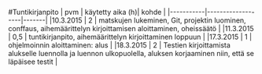 #Tuntikirjanpito
| pvm       | käytetty aika  (h)| kohde |
|-----------|-------------------|-------|
|10.3.2015  | 2                 | matskujen lukeminen, Git, projektin luominen, conffaus, aihemäärittelyn kirjoittamisen aloittaminen, oheissäätö |
|11.3.2015  | 0,5               | tuntikirjanpito, aihemäärittelyn kirjoittaminen loppuun |
|17.3.2015  | 1                 | ohjelmoinnin aloittaminen: alus |
|18.3.2015  | 2                 | Testien kirjoittamista alukselle luennolla ja luennon ulkopuolella, aluksen korjaaminen niin, että se läpäisee testit |

